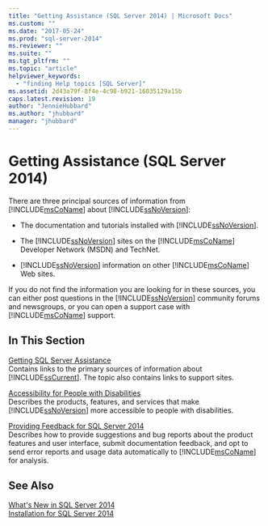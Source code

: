 ```yaml
---
title: "Getting Assistance (SQL Server 2014) | Microsoft Docs"
ms.custom: ""
ms.date: "2017-05-24"
ms.prod: "sql-server-2014"
ms.reviewer: ""
ms.suite: ""
ms.tgt_pltfrm: ""
ms.topic: "article"
helpviewer_keywords: 
  - "finding Help topics [SQL Server]"
ms.assetid: 2d43a79f-8f4e-4c98-b921-16035129a15b
caps.latest.revision: 19
author: "JennieHubbard"
ms.author: "jhubbard"
manager: "jhubbard"
---
```

# Getting Assistance (SQL Server 2014)
  There are three principal sources of information from [!INCLUDE[msCoName](../../includes/msconame-md.md)] about [!INCLUDE[ssNoVersion](../../includes/ssnoversion-md.md)]:  
  
-   The documentation and tutorials installed with [!INCLUDE[ssNoVersion](../../includes/ssnoversion-md.md)].  
  
-   The [!INCLUDE[ssNoVersion](../../includes/ssnoversion-md.md)] sites on the [!INCLUDE[msCoName](../../includes/msconame-md.md)] Developer Network (MSDN) and TechNet.  
  
-   [!INCLUDE[ssNoVersion](../../includes/ssnoversion-md.md)] information on other [!INCLUDE[msCoName](../../includes/msconame-md.md)] Web sites.  
  
 If you do not find the information you are looking for in these sources, you can either post questions in the [!INCLUDE[ssNoVersion](../../includes/ssnoversion-md.md)] community forums and newsgroups, or you can open a support case with [!INCLUDE[msCoName](../../includes/msconame-md.md)] support.  
  
## In This Section  
 [Getting SQL Server Assistance](../../2014/getting-started/getting-sql-server-assistance.md)  
 Contains links to the primary sources of information about [!INCLUDE[ssCurrent](../../includes/sscurrent-md.md)]. The topic also contains links to support sites.  
  
 [Accessibility for People with Disabilities](../../2014/getting-started/accessibility-for-people-with-disabilities.md)  
 Describes the products, features, and services that make [!INCLUDE[ssNoVersion](../../includes/ssnoversion-md.md)] more accessible to people with disabilities.  
  
 [Providing Feedback for SQL Server 2014](../../2014/getting-started/providing-feedback-for-sql-server-2014.md)  
 Describes how to provide suggestions and bug reports about the product features and user interface, submit documentation feedback, and opt to send error reports and usage data automatically to [!INCLUDE[msCoName](../../includes/msconame-md.md)] for analysis.  
  
## See Also  
 [What's New in SQL Server 2014](../../2014/getting-started/what-s-new-in-sql-server-2014.md)   
 [Installation for SQL Server 2014](../../2014/sql-server/install/installation-for-sql-server-2014.md)  
  
  